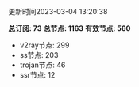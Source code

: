 更新时间2023-03-04 13:20:38

**总订阅: 73**
**总节点: 1163**
**有效节点: 560**
- v2ray节点: 299
- ss节点: 203
- trojan节点: 46
- ssr节点: 12
